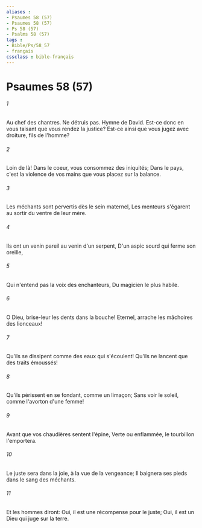 ```yaml
---
aliases : 
- Psaumes 58 (57)
- Psaumes 58 (57)
- Ps 58 (57)
- Psalms 58 (57)
tags : 
- Bible/Ps/58_57
- français
cssclass : bible-français
---
```


# Psaumes 58 (57)

###### 1
Au chef des chantres. Ne détruis pas. Hymne de David. Est-ce donc en vous taisant que vous rendez la justice? Est-ce ainsi que vous jugez avec droiture, fils de l'homme?
###### 2
Loin de là! Dans le coeur, vous consommez des iniquités; Dans le pays, c'est la violence de vos mains que vous placez sur la balance.
###### 3
Les méchants sont pervertis dès le sein maternel, Les menteurs s'égarent au sortir du ventre de leur mère.
###### 4
Ils ont un venin pareil au venin d'un serpent, D'un aspic sourd qui ferme son oreille,
###### 5
Qui n'entend pas la voix des enchanteurs, Du magicien le plus habile.
###### 6
O Dieu, brise-leur les dents dans la bouche! Eternel, arrache les mâchoires des lionceaux!
###### 7
Qu'ils se dissipent comme des eaux qui s'écoulent! Qu'ils ne lancent que des traits émoussés!
###### 8
Qu'ils périssent en se fondant, comme un limaçon; Sans voir le soleil, comme l'avorton d'une femme!
###### 9
Avant que vos chaudières sentent l'épine, Verte ou enflammée, le tourbillon l'emportera.
###### 10
Le juste sera dans la joie, à la vue de la vengeance; Il baignera ses pieds dans le sang des méchants.
###### 11
Et les hommes diront: Oui, il est une récompense pour le juste; Oui, il est un Dieu qui juge sur la terre.

